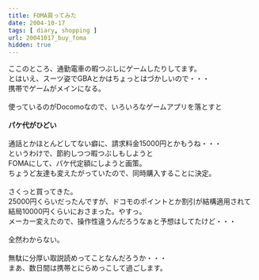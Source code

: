 ```yaml
---
title: FOMA買ってみた
date: 2004-10-17
tags: [ diary, shopping ]
url: 20041017_buy_foma
hidden: true
---
```

ここのところ、通勤電車の暇つぶしにゲームしたりしてます。<br />
とはいえ、スーツ姿でGBAとかはちょっとはづかしいので・・・<br />
携帯でゲームがメインになる。<br />
<br />
使っているのがDocomoなので、いろいろなゲームアプリを落とすと<br />
<br />
<strong>パケ代がひどい</strong><br />
<br />
通話とかほとんどしてない癖に、請求料金15000円とかもうね・・・<br />
というわけで、節約しつつ暇つぶしもしようと<br />
FOMAにして、パケ代定額にしようと画策。<br />
ちょうど友達も変えたがっていたので、同時購入することに決定。<br />
<br />
さくっと買ってきた。<br />
25000円くらいだったんですが、ドコモのポイントとか割引が結構適用されて<br />
結局10000円くらいにおさまった。やすっ。<br />
メーカー変えたので、操作性違うんだろうなぁと予想はしてたけど・・・<br />
<br />
全然わからない。<br />
<br />
無駄に分厚い取説読めってことなんだろうか・・・<br />
まあ、数日間は携帯とにらめっこして過ごします。
